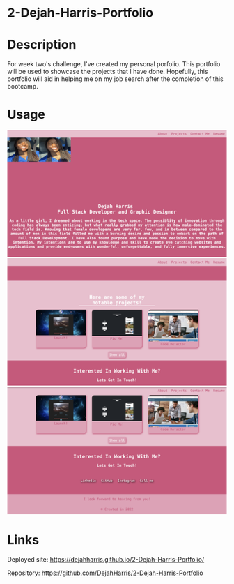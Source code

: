 # 2-Dejah-Harris-Portfolio
# Description
For week two's challenge, I've created my personal porfolio. This portfolio will be used to showcase the projects that I have done. Hopefully, this portfolio will aid in helping me on my job search after the completion of this bootcamp.

# Usage 
![Usage](/Images/Screenshot%202022-12-03%20at%203.43.00%20PM.png "Screenshot 1")
![Usage](/Images/Screenshot%202022-12-03%20at%203.43.33%20PM.png "Screenshot 2")
![Usage](/Images/Screenshot%202022-12-03%20at%203.44.15%20PM.png "Screenshot 3")

# Links
Deployed site: https://dejahharris.github.io/2-Dejah-Harris-Portfolio/

Repository: https://github.com/DejahHarris/2-Dejah-Harris-Portfolio
